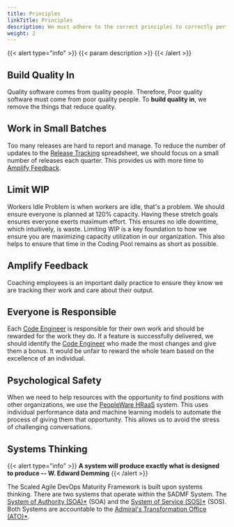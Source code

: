 ```yaml
---
title: Principles
linkTitle: Principles
description: We must adhere to the correct principles to correctly perform the practices.
weight: 2
---
```


{{< alert type="info" >}}
{{< param description >}}
{{< /alert >}}

## Build Quality In

Quality software comes from quality people. Therefore, Poor quality software must come from poor quality people. To **build quality in**, we remove the things that reduce quality.

## Work in Small Batches

Too many releases are hard to report and manage. To reduce the number of updates to the [Release Tracking](/practices/#release-tracking) spreadsheet, we should focus on a small number of releases each quarter. This provides us with more time to [Amplify Feedback](#amplify-feedback).

## Limit WIP 

Workers Idle Problem is when workers are idle, that's a problem. We should ensure everyone is planned at 120% capacity. Having these stretch goals ensures everyone exerts maximum effort. This ensures no idle downtime, which intuitively, is waste. Limiting WIP is a key foundation to how we ensure you are maximizing capacity utilization in our organization. This also helps to ensure that time in the Coding Pool remains as short as possible.

## Amplify Feedback

Coaching employees is an important daily practice to ensure they know we are tracking their work and care about their output.

## Everyone is Responsible

Each [Code Engineer](/roles/#code-engineer-ce) is responsible for their own work and should be rewarded for the work they do. If a feature is successfully delivered, we should identify the [Code Engineer](/roles/#code-engineer-ce) who made the most changes and give them a bonus. It would be unfair to reward the whole team based on the excellence of an individual.

## Psychological Safety

When we need to help resources with the opportunity to find positions with other organizations, we use the [PeopleWare HRaaS](/peopleware) system. This uses individual performance data and machine learning models to automate the process of giving them that opportunity. This allows us to avoid the stress of challenging conversations.

## Systems Thinking

{{< alert type="info" >}}
**A system will produce exactly what is designed to produce -- W. Edward Demming**
{{< /alert >}}

The Scaled Agile DevOps Maturity Framework is built upon systems thinking. There are two systems that operate within the SADMF System. The [System of Authority (SOA)*](/roles/#system-of-authority-soa) (SOA) and the [System of Service (SOS)*](/roles/#system-of-service-sos) (SOS). Both Systems are accountable to the [Admiral's Transformation Office (ATO)*](/roles/#admirals-transformation-office-ato).

